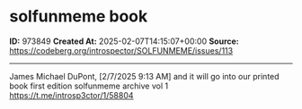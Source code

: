 # solfunmeme book

**ID:** 973849
**Created At:** 2025-02-07T14:15:07+00:00
**Source:** https://codeberg.org/introspector/SOLFUNMEME/issues/113

---

James Michael DuPont, [2/7/2025 9:13 AM]
and it will go into our printed book
first edition
solfunmeme archive vol 1
https://t.me/introsp3ctor/1/58804
